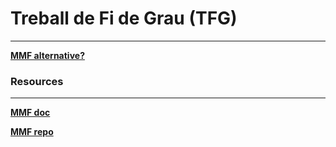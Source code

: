 # Treball de Fi de Grau (TFG)
---
[**MMF alternative?**](https://paperswithcode.com/paper/image-as-a-foreign-language-beit-pretraining)

### Resources
---
[**MMF doc**](https://mmf.sh/docs/projects/m4c/)

[**MMF repo**](https://github.com/facebookresearch/mmf)

